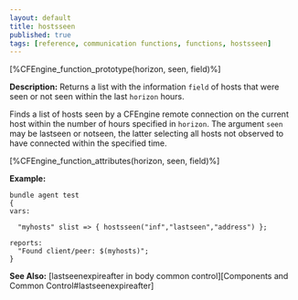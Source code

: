 ```yaml
---
layout: default
title: hostsseen
published: true
tags: [reference, communication functions, functions, hostsseen]
---
```


[%CFEngine_function_prototype(horizon, seen, field)%]

**Description:** Returns a list with the information `field` of hosts that were seen or not seen within the last `horizon` hours.

Finds a list of hosts seen by a CFEngine remote connection on the current host
within the number of hours specified in `horizon`. The argument `seen` may be
lastseen or notseen, the latter selecting all hosts not observed to have
connected within the specified time.

[%CFEngine_function_attributes(horizon, seen, field)%]

**Example:**

```cf3
bundle agent test
{
vars:

  "myhosts" slist => { hostsseen("inf","lastseen","address") };

reports:
  "Found client/peer: $(myhosts)";
}
```

**See Also:** [lastseenexpireafter in body common control][Components and Common Control#lastseenexpireafter]
